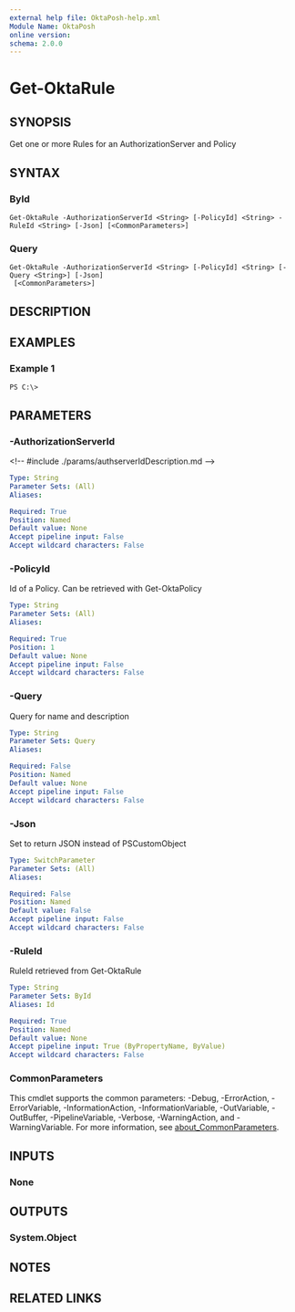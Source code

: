 ```yaml
---
external help file: OktaPosh-help.xml
Module Name: OktaPosh
online version:
schema: 2.0.0
---
```


# Get-OktaRule

## SYNOPSIS
Get one or more Rules for an AuthorizationServer and Policy

## SYNTAX

### ById
```
Get-OktaRule -AuthorizationServerId <String> [-PolicyId] <String> -RuleId <String> [-Json] [<CommonParameters>]
```

### Query
```
Get-OktaRule -AuthorizationServerId <String> [-PolicyId] <String> [-Query <String>] [-Json]
 [<CommonParameters>]
```

## DESCRIPTION

## EXAMPLES

### Example 1
```
PS C:\>
```

## PARAMETERS

### -AuthorizationServerId
\<!-- #include ./params/authserverIdDescription.md --\>

```yaml
Type: String
Parameter Sets: (All)
Aliases:

Required: True
Position: Named
Default value: None
Accept pipeline input: False
Accept wildcard characters: False
```

### -PolicyId
Id of a Policy.
Can be retrieved with Get-OktaPolicy

```yaml
Type: String
Parameter Sets: (All)
Aliases:

Required: True
Position: 1
Default value: None
Accept pipeline input: False
Accept wildcard characters: False
```

### -Query
Query for name and description

```yaml
Type: String
Parameter Sets: Query
Aliases:

Required: False
Position: Named
Default value: None
Accept pipeline input: False
Accept wildcard characters: False
```

### -Json
Set to return JSON instead of PSCustomObject

```yaml
Type: SwitchParameter
Parameter Sets: (All)
Aliases:

Required: False
Position: Named
Default value: False
Accept pipeline input: False
Accept wildcard characters: False
```

### -RuleId
RuleId retrieved from Get-OktaRule

```yaml
Type: String
Parameter Sets: ById
Aliases: Id

Required: True
Position: Named
Default value: None
Accept pipeline input: True (ByPropertyName, ByValue)
Accept wildcard characters: False
```

### CommonParameters
This cmdlet supports the common parameters: -Debug, -ErrorAction, -ErrorVariable, -InformationAction, -InformationVariable, -OutVariable, -OutBuffer, -PipelineVariable, -Verbose, -WarningAction, and -WarningVariable. For more information, see [about_CommonParameters](http://go.microsoft.com/fwlink/?LinkID=113216).

## INPUTS

### None
## OUTPUTS

### System.Object
## NOTES

## RELATED LINKS

